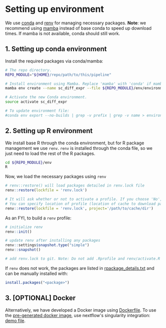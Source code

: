 
# Setting up environment

We use [conda](https://docs.conda.io/en/latest/) and [renv](https://rstudio.github.io/renv/index.html) for managing necessary packages. **Note**: we recommend using [mamba](https://mamba.readthedocs.io/en/latest/) instead of base conda to speed up download times. If mamba is not available, conda should still work.

## 1. Setting up conda environment

Install the required packages via conda/mamba:
```bash
# The repo directory.
REPO_MODULE="${HOME}/repo/path/to/this/pipeline"

# Install environment using Mamba. Replace 'mamba' with 'conda' if mamba not available.
mamba env create --name sc_diff_expr --file ${REPO_MODULE}/env/environment.yml

# Activate the new Conda environment.
source activate sc_diff_expr

# To update environment file:
#conda env export --no-builds | grep -v prefix | grep -v name > environment.yml
```

## 2. Setting up R environment

We install base R through the conda environment, but for R package management we use `renv`. `renv` is installed through the conda file, so we just need to load the rest of the R packages.

```bash
cd ${REPO_MODULE}/env
R
```

Now, we load the necessary packages using `renv`
```R
# renv::restore() will load packages detailed in renv.lock file
renv::restore(lockfile = 'renv.lock')

# It will ask whether or not to activate a profile. If you choose 'No', a profile will be activated in home directory. If you press 'Yes', the profile will activate in current directory.
# You can specify location of profile (location of cache to download packages) like:
renv::restore(lockfile = 'renv.lock', project='/path/to/cache/dir')
```

As an FYI, to build a `renv` profile:
```R
# initialize renv
renv::init()

# update renv after installing any packages
renv::settings$snapshot.type("simple")
renv::snapshot()

# add renv.lock to git. Note: Do not add .Rprofile and renv/activate.R to git. This will force R to use the renv directory and not conda meaning the packages will not work in the pipeline.
```

If `renv` does not work, the packages are listed in [rpackage_details.txt](rpackage_details.txt) and can be manually installed with:
```r
install.packages("<package>")
```

## 3. [OPTIONAL] Docker

Alternatively, we have developed a Docker image using [Dockerfile](Dockerfile). To use the [pre-generated docker image](https://hub.docker.com/layers/196450988/henryjt/sc_nf_diffexpression/1.0.0/images/sha256-da59d053c402d3ba2f610488a91e5dead9a2821ac0bb565723ca5c9bef4f1d5e?context=repo), use nextflow's singularity integration: [demo file](../demo/run_differential_expression_demo__singularity.sh).

